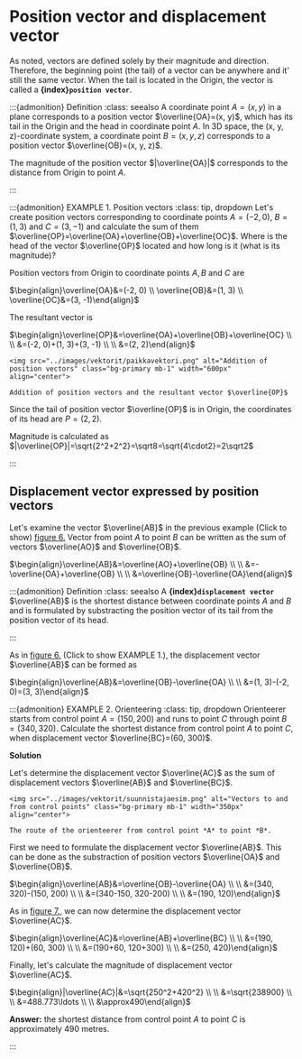 # Position vector and displacement vector
As noted, vectors are defined solely by their magnitude and direction. Therefore, the beginning point (the tail) of a vector can be anywhere and it' still the same vector. When the tail is located in the Origin, the vector is called a **{index}`position vector`**.

:::{admonition} Definition
:class: seealso
A coordinate point $A=(x, y)$ in a plane corresponds to a position vector $\overline{OA}=(x, y)$, which has its tail in the Origin and the head in coordinate point *A*.
In 3D space, the (x, y, z)-coordinate system, a coordinate point $B=(x, y, z)$ corresponds to a position vector $\overline{OB}=(x, y, z)$.

The magnitude of the position vector $|\overline{OA}|$ corresponds to the distance from Origin to point *A*.

:::

:::{admonition} EXAMPLE 1. Position vectors
:class: tip, dropdown
Let's create position vectors corresponding to coordinate points $A=(-2, 0)$, $B=(1, 3)$ and $C=(3, -1)$ and calculate the sum of them $\overline{OP}=\overline{OA}+\overline{OB}+\overline{OC}$. Where is the head of the vector $\overline{OP}$ located and how long is it (what is its magnitude)?

Position vectors from Origin to coordinate points $A, B$ and $C$ are

$\begin{align}\overline{OA}&=(-2, 0) \\
\overline{OB}&=(1, 3) \\
\overline{OC}&=(3, -1)\end{align}$

The resultant vector is

$\begin{align}\overline{OP}&=\overline{OA}+\overline{OB}+\overline{OC} \\ \\
&=(-2, 0)+(1, 3)+(3, -1) \\ \\
&=(2, 2)\end{align}$

```{figure-md} position_vectors
<img src="../images/vektorit/paikkavektori.png" alt="Addition of position vectors" class="bg-primary mb-1" width="600px" align="center">

Addition of position vectors and the resultant vector $\overline{OP}$
```

Since the tail of position vector $\overline{OP}$ is in Origin, the coordinates of its head are $P=(2, 2)$.

Magnitude is calculated as $|\overline{OP}|=\sqrt{2^2+2^2}=\sqrt8=\sqrt{4\cdot2}=2\sqrt2$

:::

## Displacement vector expressed by position vectors
Let's examine the vector $\overline{AB}$ in the previous example (Click to show) [figure 6.](position_vectors) Vector from point $A$ to point $B$ can be written as the sum of vectors $\overline{AO}$ and $\overline{OB}$.

$\begin{align}\overline{AB}&=\overline{AO}+\overline{OB} \\ \\
&=-\overline{OA}+\overline{OB} \\ \\
&=\overline{OB}-\overline{OA}\end{align}$

:::{admonition} Definition
:class: seealso
A **{index}`displacement vector`** $\overline{AB}$ is the shortest distance between coordinate points *A* and *B* and is formulated by substracting the position vector of its tail from the position vector of its head.

:::


As in [figure 6.](position_vectors) (Click to show EXAMPLE 1.), the displacement vector $\overline{AB}$ can be formed as

$\begin{align}\overline{AB}&=\overline{OB}-\overline{OA} \\ \\
&=(1, 3)-(-2, 0)=(3, 3)\end{align}$

:::{admonition} EXAMPLE 2. Orienteering
:class: tip, dropdown
Orienteerer starts from control point $A=(150, 200)$ and runs to point $C$ through point $B=(340, 320)$. Calculate the shortest distance from control point $A$ to point $C$, when displacement vector $\overline{BC}=(60, 300)$.

**Solution**

Let's determine the displacement vector $\overline{AC}$ as the sum of displacement vectors $\overline{AB}$ and $\overline{BC}$.

```{figure-md} orienteerer
<img src="../images/vektorit/suunnistajaesim.png" alt="Vectors to and from control points" class="bg-primary mb-1" width="350px" align="center">

The route of the orienteerer from control point *A* to point *B*.
```

First we need to formulate the displacement vector $\overline{AB}$. This can be done as the substraction of position vectors $\overline{OA}$ and $\overline{OB}$.

$\begin{align}\overline{AB}&=\overline{OB}-\overline{OA} \\ \\
&=(340, 320)-(150, 200) \\ \\
&=(340-150, 320-200) \\ \\
&=(190, 120)\end{align}$

As in [figure 7.](orienteerer), we can now determine the displacement vector $\overline{AC}$.

$\begin{align}\overline{AC}&=\overline{AB}+\overline{BC} \\ \\
&=(190, 120)+(60, 300) \\ \\
&=(190+60, 120+300) \\ \\
&=(250, 420)\end{align}$

Finally, let's calculate the magnitude of displacement vector $\overline{AC}$.

$\begin{align}|\overline{AC}|&=\sqrt{250^2+420^2} \\ \\
&=\sqrt{238900} \\ \\
&=488.773\ldots \\ \\
&\approx490\end{align}$

**Answer:** the shortest distance from control point $A$ to point $C$ is approximately 490 metres.

:::